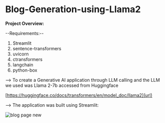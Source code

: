 # Blog-Generation-using-Llama2

**Project Overview:**

--Requirements:--

1. Streamlit
2. sentence-transformers
3. uvicorn
4. ctransformers
5. langchain
6. python-box


--> To create a Generative AI application through LLM calling and the LLM we used was Llama 2-7b accessed from    Huggingface 

[https://huggingface.co/docs/transformers/en/model_doc/llama2](url)

--> The application was built using Streamlit:

![blog page new](https://github.com/user-attachments/assets/9fdaf386-f69c-40bd-81dc-38dd30477e38)
